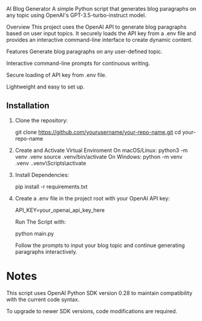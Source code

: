 AI Blog Generator
A simple Python script that generates blog paragraphs on any topic using OpenAI's GPT-3.5-turbo-instruct model.

Overview
This project uses the OpenAI API to generate blog paragraphs based on user input topics. It securely loads the API key from a .env file and provides an interactive command-line interface to create dynamic content.

Features
Generate blog paragraphs on any user-defined topic.

Interactive command-line prompts for continuous writing.

Secure loading of API key from .env file.

Lightweight and easy to set up.

## Installation

1. Clone the repository:

   git clone https://github.com/yourusername/your-repo-name.git
   cd your-repo-name

2. Create and Activate Virtual Enviroment
   On macOS/Linux:
      python3 -m venv .venv
      source .venv/bin/activate
   On Windows:
      python -m venv .venv
      .\.venv\Scripts\activate

3. Install Dependencies:

    pip install -r requirements.txt

4. Create a .env file in the project root with your OpenAI API key:

    API_KEY=your_openai_api_key_here

    Run The Script with:

    python main.py

   Follow the prompts to input your blog topic and continue generating paragraphs interactively.

  # Notes
  This script uses OpenAI Python SDK version 0.28 to maintain compatibility with the current code syntax.
  
  To upgrade to newer SDK versions, code modifications are required.
